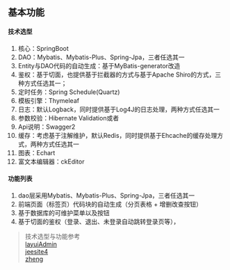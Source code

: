 ## 基本功能
#### 技术选型
1. 核心：SpringBoot
1. DAO：Mybatis、Mybatis-Plus、Spring-Jpa，三者任选其一
1. Entity与DAO代码的自动生成：基于MyBatis-generator改造
1. 鉴权：基于切面，也提供基于拦截器的方式与基于Apache Shiro的方式，三种方式任选其一；
1. 定时任务：Spring Schedule(Quartz)
1. 模板引擎：Thymeleaf
1. 日志：默认Logback，同时提供基于Log4J的日志处理，两种方式任选其一
1. 参数校验：Hibernate Validation或者
1. Api说明：Swagger2
1. 缓存：考虑基于注解维护，默认Redis，同时提供基于Ehcache的缓存处理方式，两种方式任选其一
1. 图表：Echart
1. 富文本编辑器：ckEditor
#### 功能列表
1. dao层采用Mybatis、Mybatis-Plus、Spring-Jpa，三者任选其一
1. 前端页面（标签页）代码块的自动生成（分页表格 + 增删改查按钮）
1. 基于数据库的可维护菜单以及按钮
1. 基于切面的鉴权（登录、退出、未登录自动跳转登录页等），

> 技术选型与功能参考  
    [layuiAdmin](http://www.layui.com/admin/pro/)  
    [jeesite4](https://gitee.com/thinkgem/jeesite4)  
    [zheng](https://gitee.com/shuzheng/zheng)